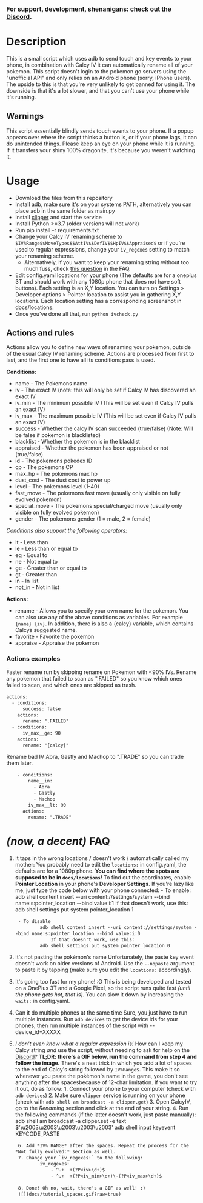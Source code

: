 ### **For support, development, shenanigans: check out the [Discord](https://discord.gg/skUAWKg).**

# Description
This is a small script which uses adb to send touch and key events to your phone, in combination with Calcy IV it can automatically rename all of your pokemon. This script doesn't login to the pokemon go servers using the "unofficial API" and only relies on an Android phone (sorry, iPhone users). The upside to this is that you're very unlikely to get banned for using it. The downside is that it's a lot slower, and that you can't use your phone while it's running.

## Warnings
This script essentially blindly sends touch events to your phone. If a popup appears over where the script thinks a button is, or if your phone lags, it can do unintended things. Please keep an eye on your phone while it is running. If it transfers your shiny 100% dragonite, it's because you weren't watching it.

# Usage
- Download the files from this repository
- Install adb, make sure it's on your systems PATH, alternatively you can place adb in the same folder as main.py
- Install [clipper](https://github.com/majido/clipper) and start the service
- Install Python >=3.7 (older versions will not work)
- Run pip install -r requirements.txt
- Change your Calcy IV renaming scheme to `$IV%Range$$MoveTypes$$AttIV$$DefIV$$HpIV$$Appraised$` or if you're used to regular expressions, change your `iv_regexes` setting to match your renaming scheme.
    - Alternatively, if you want to keep your renaming string without too much fuss, check [this question](#space_trick) in the FAQ.
- Edit config.yaml locations for your phone (The defaults are for a oneplus 3T and should work with any 1080p phone that does not have soft buttons). Each setting is an X,Y location. You can turn on Settings > Developer options > Pointer location to assist you in gathering X,Y locations. Each location setting has a corresponding screenshot in docs/locations.
- Once you've done all that, run `python ivcheck.py`

## Actions and rules
Actions allow you to define new ways of renaming your pokemon, outside of the usual Calcy IV renaming scheme. Actions are processed from first to last, and the first one to have all its conditions pass is used.

**Conditions:**
- name - The Pokemons name
- iv - The exact IV (note: this will only be set if Calcy IV has discovered an exact IV
- iv_min - The minimum possible IV (This will be set even if Calcy IV pulls an exact IV)
- iv_max - The maximum possible IV (This will be set even if Calcy IV pulls an exact IV)
- success - Whether the calcy IV scan succeeded (true/false) (Note: Will be false if pokemon is blacklisted)
- blacklist - Whether the pokemon is in the blacklist
- appraised - Whether the pokemon has been appraised or not (true/false)
- id - The pokemons pokedex ID
- cp - The pokemons CP
- max_hp - The pokemons max hp
- dust_cost - The dust cost to power up
- level - The pokemons level (1-40)
- fast_move - The pokemons fast move (usually only visible on fully evolved pokemon)
- special_move - The pokemons special/charged move (usually only visible on fully evolved pokemon)
- gender - The pokemons gender (1 = male, 2 = female)

_Conditions also support the following operators:_
- lt - Less than
- le - Less than or equal to
- eq - Equal to
- ne - Not equal to
- ge - Greater than or equal to
- gt - Greater than
- in - In list
- not_in - Not in list

**Actions:**
- rename - Allows you to specify your own name for the pokemon. You can also use any of the above conditions as variables. For example `{name} {iv}`. In addition, there is also a {calcy} variable, which contains Calcys suggested name.
- favorite - Favorite the pokemon
- appraise - Appraise the pokemon

### Actions examples
Faster rename run by skipping rename on Pokemon with <90% IVs. Rename any pokemon that failed to scan as ".FAILED" so you know which ones failed to scan, and which ones are skipped as trash.

```
actions:
  - conditions:
      success: false
    actions:
      rename: ".FAILED"
  - conditions:
      iv_max__ge: 90
    actions:
      rename: "{calcy}"
```

Rename bad IV Abra, Gastly and Machop to ".TRADE" so you can trade them later.
```
    - conditions:
        name__in:
          - Abra
          - Gastly
          - Machop
        iv_max__lt: 90
      actions:
        rename: ".TRADE"
```

# _(now, a decent)_ FAQ
1. It taps in the wrong locations / doesn't work / automatically called my mother:
   You probably need to edit the `locations:` in config.yaml, the defaults are for a 1080p phone. **You can find where the spots are supposed to be in `docs/locations`!**
   To find out the coordinates, enable **Pointer Location** in your phone's **Developer Settings**. If you're lazy like me, just type the code below with your phone connected:
        - To enable:
                adb shell content insert --uri content://settings/system --bind name:s:pointer_location --bind value:i:1
                    If that doesn't work, use this:
                adb shell settings put system pointer_location 1

        - To disable
                adb shell content insert --uri content://settings/system --bind name:s:pointer_location --bind value:i:0
                    If that doesn't work, use this:
                adb shell settings put system pointer_location 0

2. It's not pasting the pokémon's name
   Unfortunately, the paste key event doesn't work on older versions of Android. Use the `--nopaste` argument to paste it by tapping (make sure you edit the `locations:` accordingly).

3. It's going too fast for my phone! :O
   This is being developed and tested on a OnePlus 3T and a Google Pixel, so the script runs quite fast _(until the phone gets hot, that is)_. You can slow it down by increasing the `waits:` in config.yaml.

4. Can it do multiple phones at the same time
   Sure, you just have to run multiple instances. Run `adb devices` to get the device ids for your phones, then run multiple instances of the script with --device_id=XXXXX

5. [](#space_trick)_I don't even know what a regular expression is!_ How can I keep my Calcy string *and* use the script, without needing to ask for help on the [Discord](https://discord.gg/skUAWKg)?
   **TL;DR: there's a GIF below, run the command from step 4 and follow the image.**
   There's a neat trick in which you add a lot of spaces to the end of Calcy's string followed by `IV%Range$`. This make it so whenever you paste the pokémon's name in the game, you don't see anything after the spacesbecause of 12-char limitation. If you want to try it out, do as follow:
        1. Connect your phone to your computer (check with `adb devices`)
        2. Make sure `clipper` service is running on your phone (check with `adb shell am broadcast -a clipper.get`)
        3. Open CalcyIV, go to the *Renaming* section and click at the end of your string.
        4. Run the following commands (if the latter doesn't work, just paste manually):
                adb shell am broadcast -a clipper.set -e text $'\u2003\u2003\u2003\u2003\u2003'
                adb shell input keyevent KEYCODE_PASTE

        6. Add *IV% RANGE* after the spaces. Repeat the process for the *Not fully evolved:* section as well.
        7. Change your `iv_regexes:` to the following:
                iv_regexes:
                    - ^.+  +(?P<iv>\d+)$
                    - ^.+  +(?P<iv_min>\d+)\-(?P<iv_max>\d+)$

        8. Done! Oh no, wait, there's a GIF as well! :)
        ![](docs/tutorial_spaces.gif?raw=true)